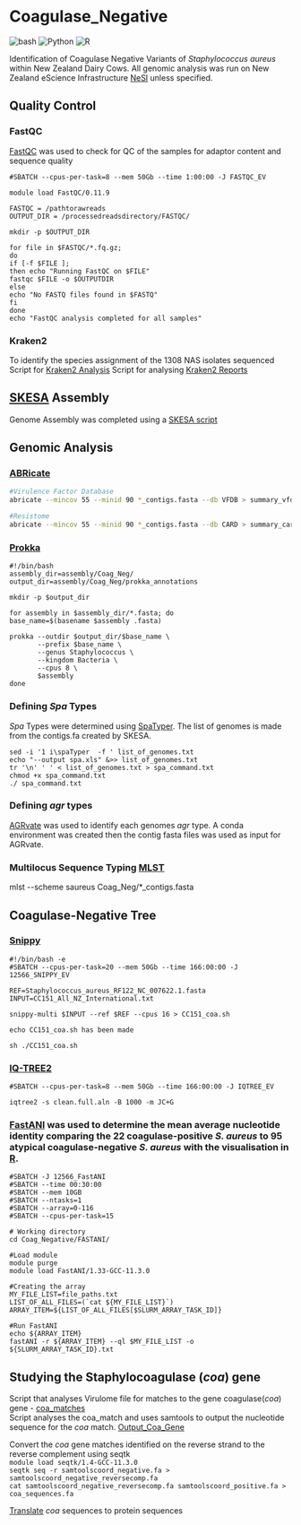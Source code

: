 # Coagulase_Negative
![bash](https://img.shields.io/badge/language-bash-green)
![Python](https://img.shields.io/badge/language-Python-blue)
![R](https://img.shields.io/badge/language-R-red)

Identification of Coagulase Negative Variants of *Staphylococcus aureus* within New Zealand Dairy Cows. All genomic analysis was run on New Zealand eScience Infrastructure [NeSI](https://github.com/nesi) unless specified.

## Quality Control
### FastQC 
[FastQC](https://www.bioinformatics.babraham.ac.uk/projects/fastqc/) was used to check for QC of the samples for adaptor content and sequence quality
```#!/bin/bash -e
#SBATCH --cpus-per-task=8 --mem 50Gb --time 1:00:00 -J FASTQC_EV

module load FastQC/0.11.9

FASTQC = /pathtorawreads
OUTPUT_DIR = /processedreadsdirectory/FASTQC/

mkdir -p $OUTPUT_DIR

for file in $FASTQC/*.fq.gz;
do
if [-f $FILE ];
then echo "Running FastQC on $FILE"
fastqc $FILE -o $OUTPUTDIR
else
echo "No FASTQ files found in $FASTQ"
fi
done
echo "FastQC analysis completed for all samples"
```
### Kraken2 
To identify the species assignment of the 1308 NAS isolates sequenced 
Script for [Kraken2 Analysis](https://github.com/emv6/Coagulase_Negative/blob/main/Kraken2.sh)
Script for analysing [Kraken2 Reports](https://github.com/emv6/Coagulase_Negative/blob/main/Kraken2_Report.py)

## [SKESA](https://github.com/ncbi/SKESA) Assembly 
Genome Assembly was completed using a [SKESA script](https://github.com/emv6/Coagulase_Negative/blob/main/skesa.sh)

## Genomic Analysis 
### [ABRicate](https://github.com/tseemann/abricate)
```bash
#Virulence Factor Database
abricate --mincov 55 --minid 90 *_contigs.fasta --db VFDB > summary_vfdb.txt
```
```bash
#Resistome
abricate --mincov 55 --minid 90 *_contigs.fasta --db CARD > summary_card.txt
```
### [Prokka](https://github.com/tseemann/prokka)
```
#!/bin/bash
assembly_dir=assembly/Coag_Neg/
output_dir=assembly/Coag_Neg/prokka_annotations

mkdir -p $output_dir

for assembly in $assembly_dir/*.fasta; do
base_name=$(basename $assembly .fasta)

prokka --outdir $output_dir/$base_name \
       --prefix $base_name \
       --genus Staphylococcus \
       --kingdom Bacteria \
       --cpus 8 \
       $assembly
done
``` 
### Defining *Spa* Types 
*Spa* Types were determined using [SpaTyper](https://github.com/HCGB-IGTP/spaTyper). The list of genomes is made from the contigs.fa created by SKESA. 
```ls *.fa > list_of_genomes.txt ##Creating a list of genomes from all fastq files 
sed -i '1 i\spaTyper  -f ' list_of_genomes.txt
echo "--output spa.xls" &>> list_of_genomes.txt
tr '\n' ' ' < list_of_genomes.txt > spa_command.txt
chmod +x spa_command.txt
./ spa_command.txt
```
### Defining *agr* types
[AGRvate](https://github.com/VishnuRaghuram94/AgrVATE) was used to identify each genomes *agr* type. A conda environment was created then the contig fasta files was used as input for AGRvate. 

### Multilocus Sequence Typing [MLST](https://github.com/tseemann/mlst)
mlst --scheme saureus Coag_Neg/*_contigs.fasta

## Coagulase-Negative Tree 
### [Snippy](https://github.com/tseemann/snippy)
```
#!/bin/bash -e
#SBATCH --cpus-per-task=20 --mem 50Gb --time 166:00:00 -J 12566_SNIPPY_EV

REF=Staphylococcus_aureus_RF122_NC_007622.1.fasta
INPUT=CC151_All_NZ_International.txt

snippy-multi $INPUT --ref $REF --cpus 16 > CC151_coa.sh

echo CC151_coa.sh has been made

sh ./CC151_coa.sh
```
### [IQ-TREE2](https://github.com/iqtree/iqtree2)
```#!/bin/bash -e
#SBATCH --cpus-per-task=8 --mem 50Gb --time 166:00:00 -J IQTREE_EV

iqtree2 -s clean.full.aln -B 1000 -m JC+G
```
### [FastANI](https://github.com/ParBLiSS/FastANI) was used to determine the mean average nucleotide identity comparing the 22 coagulase-positive *S. aureus* to 95 atypical coagulase-negative *S. aureus* with the visualisation in [R](https://github.com/emv6/Coagulase_Negative/blob/main/CoagNeg_HeatMap.Rmd). 
```#!/bin/bash
#SBATCH -J 12566_FastANI
#SBATCH --time 00:30:00
#SBATCH --mem 10GB
#SBATCH --ntasks=1
#SBATCH --array=0-116
#SBATCH --cpus-per-task=15

# Working directory
cd Coag_Negative/FASTANI/

#Load module
module purge
module load FastANI/1.33-GCC-11.3.0

#Creating the array
MY_FILE_LIST=file_paths.txt
LIST_OF_ALL_FILES=(`cat ${MY_FILE_LIST}`)
ARRAY_ITEM=${LIST_OF_ALL_FILES[$SLURM_ARRAY_TASK_ID]}

#Run FastANI
echo ${ARRAY_ITEM}
fastANI -r ${ARRAY_ITEM} --ql $MY_FILE_LIST -o ${SLURM_ARRAY_TASK_ID}.txt
```
## Studying the Staphylocoagulase (*coa*) gene
Script that analyses Virulome file for matches to the gene coagulase(*coa*) gene - [coa_matches](https://github.com/emv6/Coagulase_Negative/blob/main/coa_match.py) \
Script analyses the coa_match and uses samtools to output the nucleotide sequence for the *coa* match. [Output_Coa_Gene](https://github.com/emv6/Coagulase_Negative/blob/main/Output_coa_gene.sh)

Convert the *coa* gene matches identified on the reverse strand to the reverse complement using seqtk \
`module load seqtk/1.4-GCC-11.3.0` \
`seqtk seq -r samtoolscoord_negative.fa > samtoolscoord_negative_reversecomp.fa` \
`cat samtoolscoord_negative_reversecomp.fa samtoolscoord_positive.fa > coa_sequences.fa` 

[Translate](https://www.bioinformatics.org/sms2/translate.html) *coa* sequences to protein sequences







